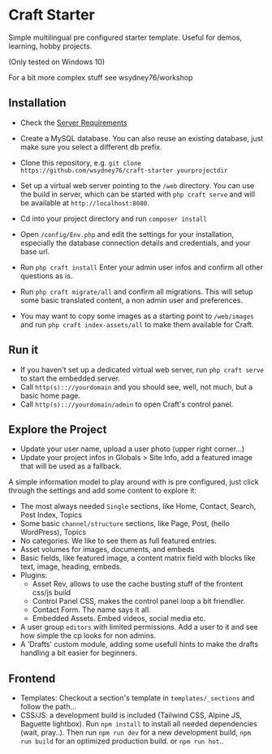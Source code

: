 # Craft Starter

Simple multilingual pre configured starter template. Useful for demos, learning, hobby projects.

(Only tested on Windows 10)

For a bit more complex stuff see wsydney76/workshop

## Installation

* Check the [Server Requirements](https://craftcms.com/docs/3.x/requirements.html#minimum-system-specs)

* Create a MySQL database. You can also reuse an existing database, just make sure 
you select a different db prefix.
  
* Clone this repository, e.g. `git clone https://github.com/wsydney76/craft-starter yourprojectdir` 

* Set up a virtual web server pointing to the `/web` directory. You can use 
the build in server, which can be started with `php craft serve` and will be 
  available at `http://localhost:8080`.
  
* Cd into your project directory and run `composer install`

* Open `/config/Env.php` and edit the settings for your installation, especially the
database connection details and credentials, and your base url.
  
* Run `php craft install` Enter your admin user infos and confirm all other questions as is.

* Run `php craft migrate/all` and confirm all migrations. This will setup some basic translated content, a non admin user and preferences.

* You may want to copy some images as a starting point to `/web/images` and run `php craft index-assets/all`
to make them available for Craft.
  
## Run it

* If you haven't set up a dedicated virtual web server, run `php craft serve` to start the embedded server.
* Call `http(s):://yourdomain` and you should see, well, not much, but a basic home page.
* Call `http(s):://yourdomain/admin` to open Craft's control panel.

## Explore the Project

* Update your user name, upload a user photo (upper right corner...)
* Update your project infos in Globals > Site Info, add a featured image that will be used as a fallback.

A simple information model to play around with is pre configured, just click through the settings and add some content to explore it:

* The most always needed `Single` sections, like Home, Contact, Search, Post Index, Topics
* Some basic `channel/structure` sections, like Page, Post, (hello WordPress), Topics
* No categories. We like to see them as full featured entries.
* Asset volumes for images, documents, and embeds
* Basic fields, like featured image, a content matrix field with blocks like text, image, heading, embeds.
* Plugins: 
  * Asset Rev, allows to use the cache busting stuff of the frontent css/js build
  * Control Panel CSS, makes the control panel loop a bit friendlier.
  * Contact Form. The name says it all.
  * Embedded Assets. Embed videos, social media etc.
* A user group `editors` with limited permissions. Add a user to it and see how simple the cp looks
for non admins.
* A 'Drafts' custom module, adding some usefull hints to make the drafts handling a bit easier for beginners.

## Frontend

* Templates: Checkout a section's template in `templates/_sections` and follow the path...
* CSS/JS: a development build is included (Tailwind CSS, Alpine JS, Baguette lightbox). Run 
`npm install` to install all needed dependencies (wait, pray..). Then run `npm run dev` for a new development build, 
  `npm run build` for an optimized production build.
  or `npm run hot`..




